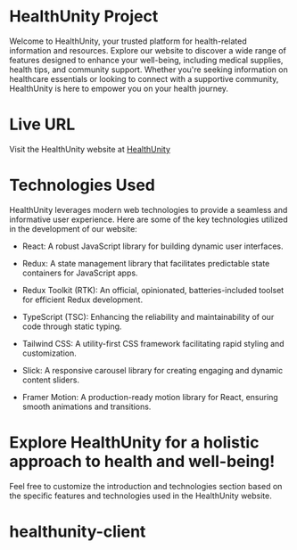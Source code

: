 # HealthUnity Project

Welcome to HealthUnity, your trusted platform for health-related information and resources. Explore our website to discover a wide range of features designed to enhance your well-being, including medical supplies, health tips, and community support. Whether you're seeking information on healthcare essentials or looking to connect with a supportive community, HealthUnity is here to empower you on your health journey.

# Live URL

Visit the HealthUnity website at [HealthUnity](https://healthunityproject.vercel.app/)

# Technologies Used

HealthUnity leverages modern web technologies to provide a seamless and informative user experience. Here are some of the key technologies utilized in the development of our website:

- React: A robust JavaScript library for building dynamic user interfaces.

- Redux: A state management library that facilitates predictable state containers for JavaScript apps.

- Redux Toolkit (RTK): An official, opinionated, batteries-included toolset for efficient Redux development.

- TypeScript (TSC): Enhancing the reliability and maintainability of our code through static typing.

- Tailwind CSS: A utility-first CSS framework facilitating rapid styling and customization.

- Slick: A responsive carousel library for creating engaging and dynamic content sliders.

- Framer Motion: A production-ready motion library for React, ensuring smooth animations and transitions.

# Explore HealthUnity for a holistic approach to health and well-being!

Feel free to customize the introduction and technologies section based on the specific features and technologies used in the HealthUnity website.
# healthunity-client
